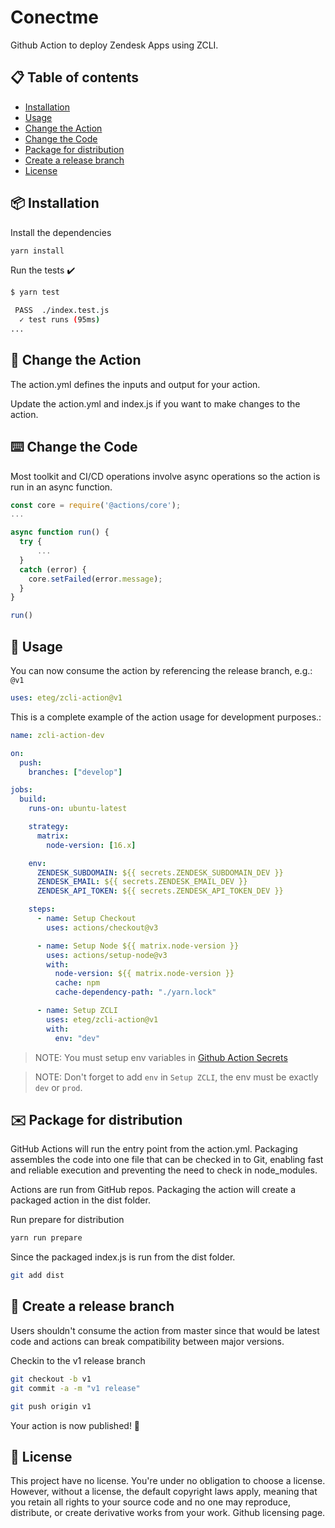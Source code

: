 # Conectme

Github Action to deploy Zendesk Apps using ZCLI.

## :clipboard: Table of contents

- [Installation]()
- [Usage]()
- [Change the Action]()
- [Change the Code]()
- [Package for distribution]()
- [Create a release branch]()
- [License](#scroll-license)

## :package: Installation

Install the dependencies

```bash
yarn install
```

Run the tests :heavy_check_mark:

```bash
$ yarn test

 PASS  ./index.test.js
  ✓ test runs (95ms)
...
```

## :repeat: Change the Action

The action.yml defines the inputs and output for your action.

Update the action.yml and index.js if you want to make changes to the action.

## :keyboard: Change the Code

Most toolkit and CI/CD operations involve async operations so the action is run in an async function.

```javascript
const core = require('@actions/core');
...

async function run() {
  try {
      ...
  }
  catch (error) {
    core.setFailed(error.message);
  }
}

run()
```

## :rocket: Usage

You can now consume the action by referencing the release branch, e.g.: `@v1`

```yaml
uses: eteg/zcli-action@v1
```

This is a complete example of the action usage for development purposes.:

```yaml
name: zcli-action-dev

on:
  push:
    branches: ["develop"]

jobs:
  build:
    runs-on: ubuntu-latest

    strategy:
      matrix:
        node-version: [16.x]

    env:
      ZENDESK_SUBDOMAIN: ${{ secrets.ZENDESK_SUBDOMAIN_DEV }}
      ZENDESK_EMAIL: ${{ secrets.ZENDESK_EMAIL_DEV }}
      ZENDESK_API_TOKEN: ${{ secrets.ZENDESK_API_TOKEN_DEV }}

    steps:
      - name: Setup Checkout
        uses: actions/checkout@v3

      - name: Setup Node ${{ matrix.node-version }}
        uses: actions/setup-node@v3
        with:
          node-version: ${{ matrix.node-version }}
          cache: npm
          cache-dependency-path: "./yarn.lock"

      - name: Setup ZCLI
        uses: eteg/zcli-action@v1
        with:
          env: "dev"
```

> NOTE: You must setup env variables in [Github Action Secrets](https://github.com/eteg/conectview/settings/secrets/actions_)

> NOTE: Don't forget to add `env` in `Setup ZCLI`, the env must be exactly `dev` or `prod`.

## :envelope: Package for distribution

GitHub Actions will run the entry point from the action.yml. Packaging assembles the code into one file that can be checked in to Git, enabling fast and reliable execution and preventing the need to check in node_modules.

Actions are run from GitHub repos. Packaging the action will create a packaged action in the dist folder.

Run prepare for distribution

```bash
yarn run prepare
```

Since the packaged index.js is run from the dist folder.

```bash
git add dist
```

## :exploding_head: Create a release branch

Users shouldn't consume the action from master since that would be latest code and actions can break compatibility between major versions.

Checkin to the v1 release branch

```bash
git checkout -b v1
git commit -a -m "v1 release"
```

```bash
git push origin v1
```

Your action is now published! :rocket:

## :scroll: License

This project have no license. You're under no obligation to choose a license. However, without a license, the default copyright laws apply, meaning that you retain all rights to your source code and no one may reproduce, distribute, or create derivative works from your work. Github licensing page.